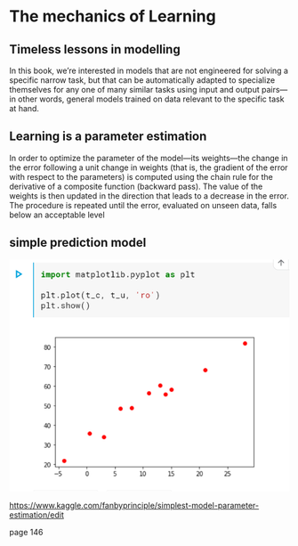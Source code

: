 # The mechanics of Learning

## Timeless lessons in modelling

In this book, we’re interested in models that are not engineered for solving a specific narrow task, but that can be automatically adapted to specialize themselves for
any one of many similar tasks using input and output pairs—in other words, general
models trained on data relevant to the specific task at hand. 

## Learning is a parameter estimation

In order to optimize the parameter of the model—its weights—the change in
the error following a unit change in weights (that is, the gradient of the error with
respect to the parameters) is computed using the chain rule for the derivative of a
composite function (backward pass). The value of the weights is then updated in the
direction that leads to a decrease in the error. The procedure is repeated until the
error, evaluated on unseen data, falls below an acceptable level

## simple prediction model

![](prediction.png)

https://www.kaggle.com/fanbyprinciple/simplest-model-parameter-estimation/edit

page 146
